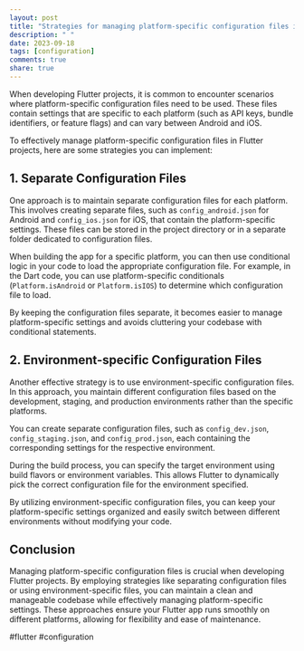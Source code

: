 ```yaml
---
layout: post
title: "Strategies for managing platform-specific configuration files in Flutter projects."
description: " "
date: 2023-09-18
tags: [configuration]
comments: true
share: true
---
```


When developing Flutter projects, it is common to encounter scenarios where platform-specific configuration files need to be used. These files contain settings that are specific to each platform (such as API keys, bundle identifiers, or feature flags) and can vary between Android and iOS.

To effectively manage platform-specific configuration files in Flutter projects, here are some strategies you can implement:

## 1. Separate Configuration Files

One approach is to maintain separate configuration files for each platform. This involves creating separate files, such as `config_android.json` for Android and `config_ios.json` for iOS, that contain the platform-specific settings. These files can be stored in the project directory or in a separate folder dedicated to configuration files.

When building the app for a specific platform, you can then use conditional logic in your code to load the appropriate configuration file. For example, in the Dart code, you can use platform-specific conditionals (`Platform.isAndroid` or `Platform.isIOS`) to determine which configuration file to load.

By keeping the configuration files separate, it becomes easier to manage platform-specific settings and avoids cluttering your codebase with conditional statements.

## 2. Environment-specific Configuration Files

Another effective strategy is to use environment-specific configuration files. In this approach, you maintain different configuration files based on the development, staging, and production environments rather than the specific platforms.

You can create separate configuration files, such as `config_dev.json`, `config_staging.json`, and `config_prod.json`, each containing the corresponding settings for the respective environment.

During the build process, you can specify the target environment using build flavors or environment variables. This allows Flutter to dynamically pick the correct configuration file for the environment specified.

By utilizing environment-specific configuration files, you can keep your platform-specific settings organized and easily switch between different environments without modifying your code.

## Conclusion

Managing platform-specific configuration files is crucial when developing Flutter projects. By employing strategies like separating configuration files or using environment-specific files, you can maintain a clean and manageable codebase while effectively managing platform-specific settings. These approaches ensure your Flutter app runs smoothly on different platforms, allowing for flexibility and ease of maintenance.

#flutter #configuration